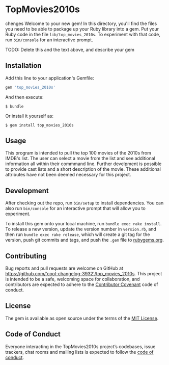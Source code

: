 # TopMovies2010s
chenges
Welcome to your new gem! In this directory, you'll find the files you need to be able to package up your Ruby library into a gem. Put your Ruby code in the file `lib/top_movies_2010s`. To experiment with that code, run `bin/console` for an interactive prompt.

TODO: Delete this and the text above, and describe your gem

## Installation

Add this line to your application's Gemfile:

```ruby
gem 'top_movies_2010s'
```

And then execute:

    $ bundle

Or install it yourself as:

    $ gem install top_movies_2010s

## Usage

This program is intended to pull the top 100 movies of the 2010s from IMDB's list. The user can select a movie from the list and see additional information all within their commmand line. Further develpment is possible to provide cast lists and a short description of the movie. These additional attributes have not been deemed necessary for this project.

## Development

After checking out the repo, run `bin/setup` to install dependencies. You can also run `bin/console` for an interactive prompt that will allow you to experiment.

To install this gem onto your local machine, run `bundle exec rake install`. To release a new version, update the version number in `version.rb`, and then run `bundle exec rake release`, which will create a git tag for the version, push git commits and tags, and push the `.gem` file to [rubygems.org](https://rubygems.org).

## Contributing

Bug reports and pull requests are welcome on GitHub at https://github.com/'cool-changelog-3932'/top_movies_2010s. This project is intended to be a safe, welcoming space for collaboration, and contributors are expected to adhere to the [Contributor Covenant](http://contributor-covenant.org) code of conduct.

## License

The gem is available as open source under the terms of the [MIT License](https://opensource.org/licenses/MIT).

## Code of Conduct

Everyone interacting in the TopMovies2010s project’s codebases, issue trackers, chat rooms and mailing lists is expected to follow the [code of conduct](https://github.com/'cool-changelog-3932'/top_movies_2010s/blob/master/CODE_OF_CONDUCT.md).
